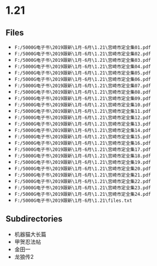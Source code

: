 # 1.21

## Files

- `F:/5000G电子书\2019跟新\1月-6月\1.21\宫崎市定全集01.pdf`
- `F:/5000G电子书\2019跟新\1月-6月\1.21\宫崎市定全集02.pdf`
- `F:/5000G电子书\2019跟新\1月-6月\1.21\宫崎市定全集03.pdf`
- `F:/5000G电子书\2019跟新\1月-6月\1.21\宫崎市定全集04.pdf`
- `F:/5000G电子书\2019跟新\1月-6月\1.21\宫崎市定全集05.pdf`
- `F:/5000G电子书\2019跟新\1月-6月\1.21\宫崎市定全集06.pdf`
- `F:/5000G电子书\2019跟新\1月-6月\1.21\宫崎市定全集07.pdf`
- `F:/5000G电子书\2019跟新\1月-6月\1.21\宫崎市定全集08.pdf`
- `F:/5000G电子书\2019跟新\1月-6月\1.21\宫崎市定全集09.pdf`
- `F:/5000G电子书\2019跟新\1月-6月\1.21\宫崎市定全集10.pdf`
- `F:/5000G电子书\2019跟新\1月-6月\1.21\宫崎市定全集11.pdf`
- `F:/5000G电子书\2019跟新\1月-6月\1.21\宫崎市定全集12.pdf`
- `F:/5000G电子书\2019跟新\1月-6月\1.21\宫崎市定全集13.pdf`
- `F:/5000G电子书\2019跟新\1月-6月\1.21\宫崎市定全集14.pdf`
- `F:/5000G电子书\2019跟新\1月-6月\1.21\宫崎市定全集15.pdf`
- `F:/5000G电子书\2019跟新\1月-6月\1.21\宫崎市定全集16.pdf`
- `F:/5000G电子书\2019跟新\1月-6月\1.21\宫崎市定全集17.pdf`
- `F:/5000G电子书\2019跟新\1月-6月\1.21\宫崎市定全集18.pdf`
- `F:/5000G电子书\2019跟新\1月-6月\1.21\宫崎市定全集19.pdf`
- `F:/5000G电子书\2019跟新\1月-6月\1.21\宫崎市定全集20.pdf`
- `F:/5000G电子书\2019跟新\1月-6月\1.21\宫崎市定全集21.pdf`
- `F:/5000G电子书\2019跟新\1月-6月\1.21\宫崎市定全集22.pdf`
- `F:/5000G电子书\2019跟新\1月-6月\1.21\宫崎市定全集23.pdf`
- `F:/5000G电子书\2019跟新\1月-6月\1.21\宫崎市定全集24.pdf`
- `F:/5000G电子书\2019跟新\1月-6月\1.21\files.txt`

## Subdirectories

- 机器猫大长篇
- 甲贺忍法帖
- 金田一
- 龙狼传2
